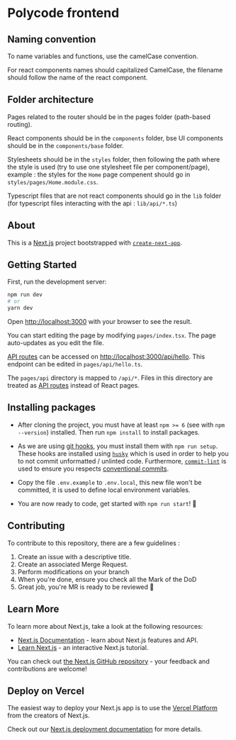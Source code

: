 # Polycode frontend

## Naming convention

To name variables and functions, use the camelCase convention.

For react components names should capitalized CamelCase, the filename should follow the name of the react component.

## Folder architecture

Pages related to the router should be in the pages folder (path-based routing).

React components should be in the `components` folder, bse UI components should be in the `components/base` folder.

Stylesheets should be in the `styles` folder, then following the path where the style is used (try to use one stylesheet file per component/page), example : the styles for the `Home` page compenent should go in `styles/pages/Home.module.css`.

Typescript files that are not react components should go in the `lib` folder (for typescript files interacting with the api : `lib/api/*.ts`)

## About

This is a [Next.js](https://nextjs.org/) project bootstrapped with [`create-next-app`](https://github.com/vercel/next.js/tree/canary/packages/create-next-app).

## Getting Started

First, run the development server:

```bash
npm run dev
# or
yarn dev
```

Open [http://localhost:3000](http://localhost:3000) with your browser to see the result.

You can start editing the page by modifying `pages/index.tsx`. The page auto-updates as you edit the file.

[API routes](https://nextjs.org/docs/api-routes/introduction) can be accessed on [http://localhost:3000/api/hello](http://localhost:3000/api/hello). This endpoint can be edited in `pages/api/hello.ts`.

The `pages/api` directory is mapped to `/api/*`. Files in this directory are treated as [API routes](https://nextjs.org/docs/api-routes/introduction) instead of React pages.

## Installing packages

- After cloning the project, you must have at least `npm >= 6` (see with `npm --version`) installed.
Then run `npm install` to install packages.

- As we are using [git hooks](https://git-scm.com/book/en/v2/Customizing-Git-Git-Hooks), you must install them with
`npm run setup`. These hooks are installed using [`husky`](https://github.com/typicode/husky)
which is used in order to help you to not commit unformatted / unlinted code. Furthermore, [`commit-lint`](https://commitlint.js.org/#/) is used to ensure you respects [conventional commits](https://www.conventionalcommits.org/en/v1.0.0/). 

- Copy the file `.env.example` to `.env.local`, this new file won't be committed, it is used to define local environment
variables.

- You are now ready to code, get started with `npm run start`! 🚀

## Contributing

To contribute to this repository, there are a few guidelines : 

1. Create an issue with a descriptive title.
2. Create an associated Merge Request.
3. Perform modifications on your branch
4. When you're done, ensure you check all the Mark of the DoD
5. Great job, you're MR is ready to be reviewed 🚀

## Learn More

To learn more about Next.js, take a look at the following resources:

- [Next.js Documentation](https://nextjs.org/docs) - learn about Next.js features and API.
- [Learn Next.js](https://nextjs.org/learn) - an interactive Next.js tutorial.

You can check out [the Next.js GitHub repository](https://github.com/vercel/next.js/) - your feedback and contributions are welcome!

## Deploy on Vercel

The easiest way to deploy your Next.js app is to use the [Vercel Platform](https://vercel.com/new?utm_medium=default-template&filter=next.js&utm_source=create-next-app&utm_campaign=create-next-app-readme) from the creators of Next.js.

Check out our [Next.js deployment documentation](https://nextjs.org/docs/deployment) for more details.
